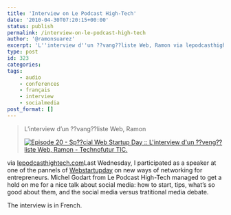 ```yaml
---
title: 'Interview on Le Podcast High-Tech'
date: '2010-04-30T07:20:15+00:00'
status: publish
permalink: /interview-on-le-podcast-high-tech
author: '@ramonsuarez'
excerpt: 'L''interview d''un ??vang??liste Web, Ramon via lepodcasthightech.com Last Wednesday, I participated as a speaker at one of the pannels of Webstartupday on new ways of networking for entrepreneurs. Michel Godart from Le Podcast High-Tech managed to ge...'
type: post
id: 323
categories:
tags:
    - audio
    - conferences
    - français
    - interview
    - socialmedia
post_format: []
---
```

> L’interview d’un ??vang??liste Web, Ramon
> 
> [![Episode 20 - Sp??cial Web Startup Day :: L'interview d'un ??veng??liste Web, Ramon - Technofutur TIC.](http://www.lepodcasthightech.com/v2/images/stories/play.png)](http://www.lepodcasthightech.com/v2/belgique/interview/WebstartupDayRamon-WebstartupDay.mp3 "Episode 20 - Sp??cial Web Startup Day :: L'interview d'un ??veng??liste Web, Ramon - Technofutur TIC.")

via [lepodcasthightech.com](http://www.lepodcasthightech.com/v2/e-business/networking/578-web-startup-day-la-geode)Last Wednesday, I participated as a speaker at one of the pannels of [Webstartupday](http://www.webstartupday.be) on new ways of networking for entrepreneurs. Michel Godart from Le Podcast High-Tech managed to get a hold on me for a nice talk about social media: how to start, tips, what’s so good about them, and the social media versus tratitional media debate.

The interview is in French.

